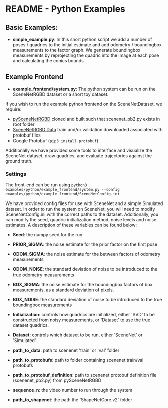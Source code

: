 # README - Python Examples #

## Basic Examples: ## 

* **simple_example.py**: In this short python script we add a number of poses / quadrics to the initial estimate and add odometry / boundingbox measurements to the factor graph. We generate boundingbox measurements by reprojecting the quadric into the image at each pose and calculating the conics bounds. 

## Example Frontend ##

* **example_frontend/system.py**: The python system can be run on the SceneNetRGBD dataset or a short toy dataset. 

If you wish to run the example python frontend on the SceneNetDataset, we require: 

* [pySceneNetRGBD](https://github.com/jmccormac/pySceneNetRGBD) cloned and built such that scenenet_pb2.py exists in root folder
* [SceneNetRGBD Data](https://robotvault.bitbucket.io/scenenet-rgbd.html) train and/or validation downloaded associated with protobuf files
* Google Protobuf (`pip3 install protobuf`)

Additionally we have provided some tools to interface and visualize the SceneNet dataset, draw quadrics, and evaluate trajectories against the ground truth. 

### Settings ### 

The front-end can be run using `python3 examples/python/example_frontend/system.py --config examples/python/example_frontend/SceneNetConfig.ini`

We have provided config files for use with SceneNet and a simple Simulated dataset. In order to run the system on SceneNet, you will need to modify SceneNetConfig.ini with the correct paths to the dataset. Additionally, you can modify the seed, quadric initialization method, noise levels and noise estimates. A description of these variables can be found below:

* **Seed**: the numpy seed for the run 
* **PRIOR_SIGMA**: the noise estimate for the prior factor on the first pose 
* **ODOM_SIGMA**: the noise estimate for the between factors of odometry measurements 
* **ODOM_NOISE**: the standard deviation of noise to be introduced to the true odometry measurements
* **BOX_SIGMA**: the noise estimate for the boundingbox factors of box measurements, as a standard deviation of pixels. 
* **BOX_NOISE**: the standard deviation of noise to be introduced to the true boundingbox measurements 
* **Initialization**: controls how quadrics are initialized, either 'SVD' to be constructed from noisy measurements, or 'Dataset' to use the true dataset quadrics. 
* **Dataset**: controls which dataset to be run, either 'SceneNet' or 'Simulated'.

* **path_to_data**: path to scenenet 'train' or 'val' folder
* **path_to_protobufs**: path to folder containing scenenet train/val protobufs 
* **path_to_protobuf_definition**: path to scenenet protobuf definition file (scenenet_pb2.py) from pySceneNetRGBD
* **sequence_n**: the video number to run through the system 
* **path_to_shapenet**: the path the 'ShapeNetCore.v2' folder 